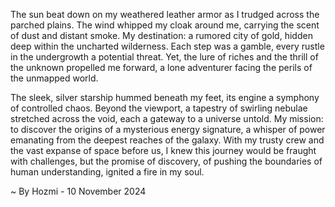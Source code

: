 
The sun beat down on my weathered leather armor as I trudged across the parched plains. The wind whipped my cloak around me, carrying the scent of dust and distant smoke. My destination: a rumored city of gold, hidden deep within the uncharted wilderness.  Each step was a gamble, every rustle in the undergrowth a potential threat.  Yet, the lure of riches and the thrill of the unknown propelled me forward, a lone adventurer facing the perils of the unmapped world.

The sleek, silver starship hummed beneath my feet, its engine a symphony of controlled chaos.  Beyond the viewport, a tapestry of swirling nebulae stretched across the void, each a gateway to a universe untold. My mission: to discover the origins of a mysterious energy signature, a whisper of power emanating from the deepest reaches of the galaxy. With my trusty crew and the vast expanse of space before us, I knew this journey would be fraught with challenges, but the promise of discovery, of pushing the boundaries of human understanding, ignited a fire in my soul. 

~ By Hozmi - 10 November 2024
